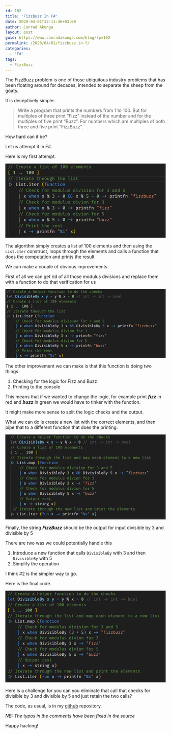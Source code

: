 ```yaml
---
id: 102
title: 'FizzBuzz In F#'
date: 2020-04-01T12:11:46+03:00
author: Conrad Akunga
layout: post
guid: https://www.conradakunga.com/blog/?p=102
permalink: /2020/04/01/fizzbuzz-in-f/
categories:
  - 'F#'
tags:
  - FizzBuzz
---
```

The FizzBuzz problem is one of those ubiquitous industry problems that has been floating around for decades, intended to separate the sheep from the goats.

It is deceptively simple:

> Write a program that prints the numbers from 1 to 100. But for multiples of three print “Fizz” instead of the number and for the multiples of five print “Buzz”. For numbers which are multiples of both three and five print “FizzBuzz”.

How hard can it be?

Let us attempt it in F#.

Here is my first attempt.

![](images/2020/04/Fizz-Buzz-1.png)

The algorithm simply creates a list of 100 elements and then using the `List.iter` construct, loops through the elements and calls a function that does the computation and prints the result

We can make a couple of obvious improvements.

First of all we can get rid of all those modulus divisions and replace them with a function to do that verification for us

![](images/2020/04/Fizz-Buzz-2.png)

The other improvement we can make is that this function is doing two things

  1. Checking for the logic for Fizz and Buzz
  2. Printing to the console

This means that if we wanted to change the logic, for example print **_fizz_** in red and **_buzz_** in green we would have to tinker with the function.

It might make more sense to split the logic checks and the output.

What we can do is create a new list with the correct elements, and then pipe that to a different function that does the printing.

![](images/2020/04/Fizz-Buzz-3.png)

Finally, the string **_FizzBuzz_** should be the output for input divisible by 3 and divisible by 5

There are two was we could potentially handle this

  1. Introduce a new function that calls `DivisibleBy` with 3 and then `DivisibleBy` with 5
  2. Simplify the operation

I think #2 is the simpler way to go.

Here is the final code.

![](images/2020/04/Fizz-Buzz-4.png)

Here is a challenge for you can you eliminate that call that checks for divisible by 3 and divisible by 5 and just retain the two calls?

The code, as usual, is in my [github](https://github.com/conradakunga/BlogCode/tree/master/1%20April%202020%20-%20FizzBuzz%20In%20F%23) repository.

_NB: The typos in the comments have been fixed in the source_

Happy hacking!